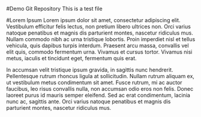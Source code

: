 #Demo Git Repository
This is a test file

#Lorem Ipsum
Lorem ipsum dolor sit amet, consectetur adipiscing elit. Vestibulum efficitur felis lectus, non pretium libero ultrices non. Orci varius natoque penatibus et magnis dis parturient montes, nascetur ridiculus mus. Nullam commodo nibh ac urna tristique lobortis. Proin imperdiet nisl et tellus vehicula, quis dapibus turpis interdum. Praesent arcu massa, convallis vel elit quis, commodo fermentum urna. Vivamus et cursus tortor. Vivamus nisi metus, iaculis et tincidunt eget, fermentum quis erat.

In accumsan velit tristique ipsum gravida, in sagittis nunc hendrerit. Pellentesque rutrum rhoncus ligula at sollicitudin. Nullam rutrum aliquam ex, ut vestibulum metus condimentum sit amet. Fusce rutrum, mi ac auctor faucibus, leo risus convallis nulla, non accumsan odio eros non felis. Donec laoreet purus id mauris semper eleifend. Sed ac erat condimentum, lacinia nunc ac, sagittis ante. Orci varius natoque penatibus et magnis dis parturient montes, nascetur ridiculus mus.